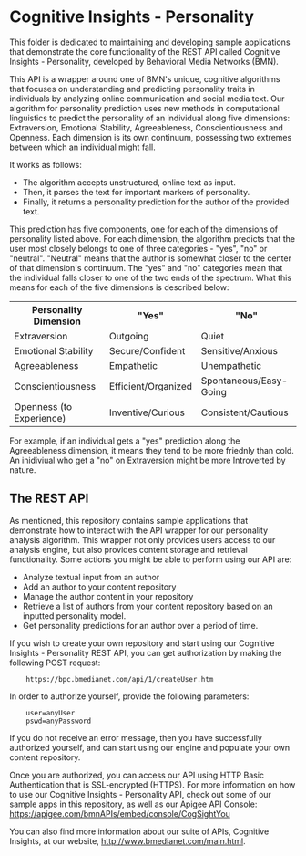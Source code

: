 Cognitive Insights - Personality
====================

This folder is dedicated to maintaining and developing sample applications that demonstrate the core functionality of the REST API called Cognitive Insights - Personality, developed by Behavioral Media Networks (BMN).

This API is a wrapper around one of BMN's unique, cognitive algorithms that focuses on understanding and predicting personality traits in individuals by analyzing online communication and social media text. Our algorithm for personality prediction uses new methods in computational linguistics to predict the personality of an individual along five dimensions: Extraversion, Emotional Stability, Agreeableness, Conscientiousness and Openness. Each dimension is its own continuum, possessing two extremes between which an individual might fall. 

It works as follows:

* The algorithm accepts unstructured, online text as input. 
* Then, it parses the text for important markers of personality.
* Finally, it returns a personality prediction for the author of the provided text. 

This prediction has five components, one for each of the dimensions of personality listed above. For each dimension, the algorithm predicts that the user most closely belongs to one of three categories - "yes", "no" or "neutral". "Neutral" means that the author is somewhat closer to the center of that dimension's continuum. The "yes" and "no" categories mean that the individual falls closer to one of the two ends of the spectrum. What this means for each of the five dimensions is described below:

<table>
	<tr>
		<th>Personality Dimension</th>
		<th>"Yes"</th>
		<th>"No"</th>
	</tr>
	<tr>
		<td>Extraversion</td>
		<td>Outgoing</td>
		<td>Quiet</td>
	</tr>
	<tr>
		<td>Emotional Stability</td>
		<td>Secure/Confident</td>
		<td>Sensitive/Anxious</td>
	</tr>
	<tr>
		<td>Agreeableness</td>
		<td>Empathetic</td>
		<td>Unempathetic</td>
	</tr>
	<tr>
		<td>Conscientiousness</td>
		<td>Efficient/Organized</td>
		<td>Spontaneous/Easy-Going</td>
	</tr>
	<tr>
		<td>Openness (to Experience)</td>
		<td>Inventive/Curious</td>
		<td>Consistent/Cautious</td>
	</tr>
</table>

For example, if an individual gets a "yes" prediction along the Agreeableness dimension, it means they tend to be more friednly than cold. An inidiviual who get a "no" on Extraversion might be more Introverted by nature. 


The REST API
-------------------

As mentioned, this repository contains sample applications that demonstrate how to interact with the API wrapper for our personality analysis algorithm. This wrapper not only provides users access to our analysis engine, but also provides content storage and retrieval functionality. Some actions you might be able to perform using our API are: 

* Analyze textual input from an author
* Add an author to your content repository
* Manage the author content in your repository
* Retrieve a list of authors from your content repository based on an inputted personality model.
* Get personality predictions for an author over a period of time.

If you wish to create your own repository and start using our Cognitive Insights - Personality REST API, you can get authorization by making the following POST request:

		https://bpc.bmedianet.com/api/1/createUser.htm

In order to authorize yourself, provide the following parameters:

		user=anyUser
		pswd=anyPassword

If you do not receive an error message, then you have successfully authorized yourself, and can start using our engine and populate your own content repository. 

Once you are authorized, you can access our API using HTTP Basic Authentication that is SSL-encrypted (HTTPS). For more information on how to use our Cognitive Insights - Personality API, check out some of our sample apps in this repository, as well as our Apigee API Console: https://apigee.com/bmnAPIs/embed/console/CogSightYou

You can also find more information about our suite of APIs, Cognitive Insights, at our website, http://www.bmedianet.com/main.html.
